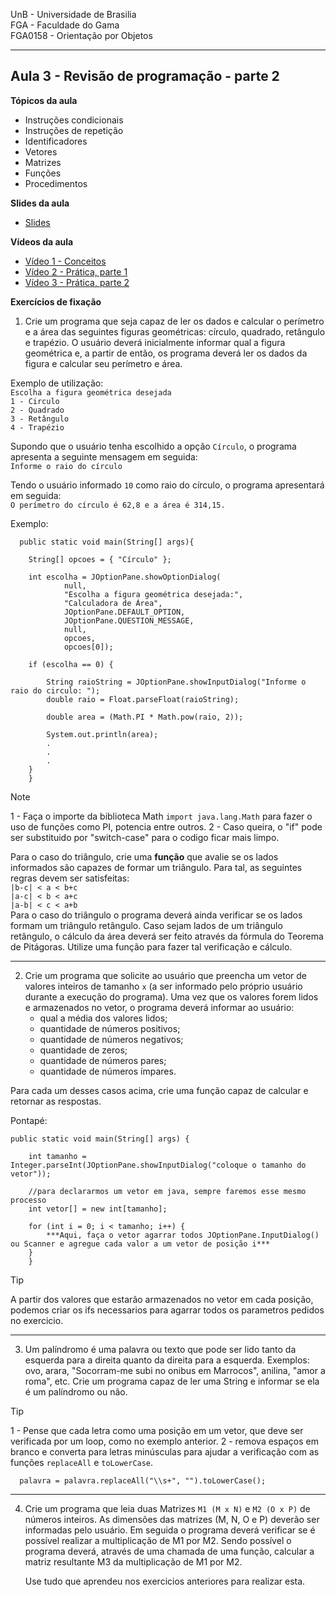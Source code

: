 UnB - Universidade de Brasilia  
FGA - Faculdade do Gama  
FGA0158 - Orientação por Objetos

---

## Aula 3 - Revisão de programação - parte 2

**Tópicos da aula**
- Instruções condicionais
- Instruções de repetição
- Identificadores
- Vetores
- Matrizes
- Funções
- Procedimentos

**Slides da aula**

* [Slides](https://docs.google.com/presentation/d/1FxvKa4ueOEJT-cf7Lo-zZUz64PFOtQWv0xCUqBbz3ro/edit?usp=sharing)

**Vídeos da aula**

* [Vídeo 1 - Conceitos](https://www.youtube.com/watch?v=3Ub9zo6zSOs)
* [Vídeo 2 - Prática, parte 1](https://www.youtube.com/watch?v=sR8yt0iqPSk)
* [Vídeo 3 - Prática, parte 2](https://www.youtube.com/watch?v=LpNDPsdxvDo)

**Exercícios de fixação**

1. Crie um programa que seja capaz de ler os dados e calcular o perímetro e a
   área das seguintes figuras geométricas: círculo, quadrado, retângulo e
   trapézio. O usuário deverá inicialmente informar qual a figura geométrica e,
   a partir de então, os programa deverá ler os dados da figura e calcular seu
   perímetro e área.   

Exemplo de utilização:  
```Escolha a figura geométrica desejada```  
```1 - Circulo```  
```2 - Quadrado```  
```3 - Retângulo```  
```4 - Trapézio```  

Supondo que o usuário tenha escolhido a opção ```Círculo```, o programa
apresenta a seguinte mensagem em seguida:  
```Informe o raio do círculo```  

Tendo o usuário informado ```10``` como raio do círculo, o programa apresentará
em seguida:  
```O perímetro do círculo é 62,8 e a área é 314,15.```

Exemplo:

      public static void main(String[] args){
      
        String[] opcoes = { "Círculo" };
        
        int escolha = JOptionPane.showOptionDialog(
                null,
                "Escolha a figura geométrica desejada:",
                "Calculadora de Área",
                JOptionPane.DEFAULT_OPTION,
                JOptionPane.QUESTION_MESSAGE,
                null,
                opcoes,
                opcoes[0]);

        if (escolha == 0) {

            String raioString = JOptionPane.showInputDialog("Informe o raio do circulo: ");
            double raio = Float.parseFloat(raioString);

            double area = (Math.PI * Math.pow(raio, 2));

            System.out.println(area);
            .
            .
            .
        }
        }
        
   > [!NOTE]
   > 1 - Faça o importe da biblioteca Math ```import java.lang.Math``` para fazer o uso de funções como PI, potencia entre outros.   2 - Caso queira, o "if" pode ser substituido por "switch-case" para o codigo ficar mais limpo.
   

Para o caso do triângulo, crie uma **função** que avalie se os lados informados
são capazes de formar um triângulo. Para tal, as seguintes regras devem ser
satisfeitas:  
```|b-c| < a < b+c```  
```|a-c| < b < a+c```  
```|a-b| < c < a+b```  
Para o caso do triângulo o programa deverá ainda verificar se os lados formam um
triângulo retângulo. Caso sejam lados de um triângulo retângulo, o cálculo da
área deverá ser feito através da fórmula do Teorema de Pitágoras. Utilize uma
função para fazer tal verificação e cálculo.

--------------------------------------------------------------------------

2. Crie um programa que solicite ao usuário que preencha um vetor de valores
   inteiros de tamanho ```x``` (a ser informado pelo próprio usuário durante a
execução do programa). Uma vez que os valores forem lidos e armazenados no
vetor, o programa deverá informar ao usuário:  
   * qual a média dos valores lidos;
   * quantidade de números positivos; 
   * quantidade de números negativos; 
   * quantidade de zeros; 
   * quantidade de números pares; 
   * quantidade de números ímpares.  

Para cada um desses casos acima, crie uma função capaz de calcular e retornar as
respostas.

Pontapé:

    public static void main(String[] args) {
        
        int tamanho = Integer.parseInt(JOptionPane.showInputDialog("coloque o tamanho do vetor"));

        //para declararmos um vetor em java, sempre faremos esse mesmo processo
        int vetor[] = new int[tamanho];
     
        for (int i = 0; i < tamanho; i++) {
            ***Aqui, faça o vetor agarrar todos JOptionPane.InputDialog() ou Scanner e agregue cada valor a um vetor de posição i***
        }
        }

>[!TIP]
>A partir dos valores que estarão armazenados no vetor em cada posição, podemos criar os ifs necessarios para agarrar todos os parametros pedidos no exercicio.
-------------------------------------------------------

3. Um palíndromo é uma palavra ou texto que pode ser lido tanto da esquerda para
   a direita quanto da direita para a esquerda. Exemplos: ovo, arara,
"Socorram-me subi no onibus em Marrocos", anilina, "amor a roma", etc. Crie um
programa capaz de ler uma String e informar se ela é um palíndromo ou não. 

>[!TIP]
>1 - Pense que cada letra como uma posição em um vetor, que deve ser verificada por um loop, como no exemplo anterior. 2 - remova espaços em branco e converta para letras minúsculas para ajudar a verificação com as funções ```replaceAll``` e ```toLowerCase```.


      palavra = palavra.replaceAll("\\s+", "").toLowerCase();

------------------------------------------------------ 

4. Crie um programa que leia duas Matrizes ```M1 (M x N)``` e ```M2 (O x P)```
   de números inteiros.  As dimensões das matrizes (M, N, O e P) deverão ser
informadas pelo usuário. Em seguida o programa deverá verificar se é possível
realizar a multiplicação de M1 por M2. Sendo possível o programa deverá, através
de uma chamada de uma função, calcular a matriz resultante M3 da multiplicação
de M1 por M2. 

      Use tudo que aprendeu nos exercicios anteriores para realizar esta.
